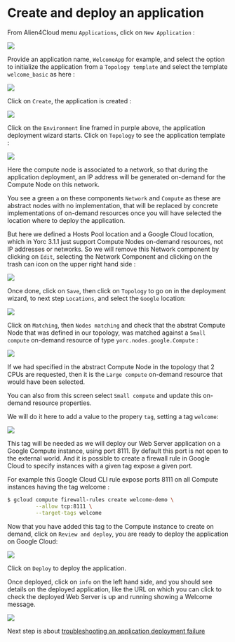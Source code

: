 # Create and deploy an application

From Alien4Cloud menu `Applications`, click on `New Application` :

<img src="../images/a4cApplications.png">

Provide an application name, `WelcomeApp` for example, and select the option
to initialize the application from a `Topology template` and select the template
`welcome_basic` as here :

<img src="../images/a4cNewApplication.png">

Click on `Create`, the application is created :

<img src="../images/a4cApplicationWelcome.png">

Click on the `Environment` line framed in purple above, the application deployment
wizard starts. Click on `Topology` to see the application template :

<img src="../images/a4cApplicationTopology.png">

Here the compute node is associated to a network, so that during the application
deployment, an IP address will be generated on-demand for the Compute Node on this
network.

You see a green `a` on these components `Network` and `Compute` as these are abstract
nodes with no implementation, that will be replaced by concrete implementations 
of on-demand resources once you will have selected the location where to deploy
the application.

But here we defined a Hosts Pool location and a Google Cloud location, which in
Yorc 3.1.1 just support Compute Nodes on-demand resources, not IP addresses or
networks. So we will remove this Network component by clicking on `Edit`, 
selecting the Network Component and clicking on the trash can icon on the upper 
right hand side :

<img src="../images/a4cApplicationTopologyEdit.png">

Once done, click on `Save`, then click on `Topology` to go on in the deployment wizard,
to next step `Locations`, and select the `Google` location:

<img src="../images/a4cApplicationLocation.png">

Click on `Matching`, then `Nodes matching` and check that the abstrat Compute Node
that was defined in our topology, was matched against a `Small compute` on-demand
resource of type `yorc.nodes.google.Compute` :

<img src="../images/a4cApplicationNodesMatching.png">

If we had specified in the abstract Compute Node in the topology that 2 CPUs are
requested, then it is the `Large compute` on-demand resource that would have been
selected.

You can also from this screen select `Small compute` and update this on-demand 
resource properties.

We will do it here to add a value to the propery `tag`, setting a tag `welcome`:

<img src="../images/a4cApplicationNodesMatchingTag.png">

This tag will be needed as we will deploy our Web Server application on a Google Compute instance,
using port 8111. By default this port is not open to the external world.
And it is possible to create a firewall rule in Google Cloud to specify instances
with a given tag expose a given port.

For example this Google Cloud CLI rule expose ports 8111 on all Compute instances
having the tag welcome :
```bash
$ gcloud compute firewall-rules create welcome-demo \
         --allow tcp:8111 \
         --target-tags welcome
```

Now that you have added this tag to the Compute instance to create on demand,
click on `Review and deploy`, you are ready to deploy the application on Google Cloud:

<img src="../images/a4cApplicationDeploy.png">

Click on `Deploy` to deploy the application.

Once deployed, click on `info` on the left hand side, and you should see details
on the deployed application, like the URL on which you can click to check the
deployed Web Server is up and running showing a Welcome message.

<img src="../images/a4cApplicationInfo.png">

Next step is about [troubleshooting an application deployment failure](../troubleshooting/troubleshoot-deployment.md)
